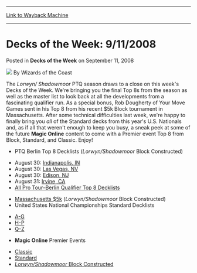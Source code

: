 
---
[Link to Wayback Machine](https://web.archive.org/web/20220121203544/https://magic.wizards.com/en/articles/archive/decks-week/decks-week-9112008-2008-09-11)

[_metadata_:author]:- "Wizards of the Coast"
[_metadata_:description]:- "The Lorwyn/ Shadowmoor PTQ season draws to a close on this week's Decks of the Week. We're bringing you the final Top 8s from the season as well as the master list to look back at all the developments from a fascinating qualifier run. As a special bonus, Rob Dougherty of Your Move Games sent in his Top 8 from his recent $5k Block tournament in Massachusetts. After some"
[_metadata_:generator]:- "Drupal 7 (http://drupal.org)"
[_metadata_:node]:- "598571"
[_metadata_:publish_date]:- "2008-09-11"
[_metadata_:source]:- "div-main-content"
[_metadata_:title]:- "Decks of the Week: 9/11/2008"
[_metadata_:wayback_capture_timestamp]:- "2022-01-21 20:35:44"
[_metadata_:wayback_raw_url]:- "https://web.archive.org/web/20220121203544id_/https://magic.wizards.com/en/articles/archive/decks-week/decks-week-9112008-2008-09-11"
[_metadata_:wayback_url]:- "https://magic.wizards.com/en/articles/archive/decks-week/decks-week-9112008-2008-09-11"
---


Decks of the Week: 9/11/2008
============================



 Posted in **Decks of the Week**
 on September 11, 2008 






![](https://media.magic.wizards.com/styles/auth_small/public/images/person/wizards_author.jpg)
By Wizards of the Coast











The *Lorwyn/ Shadowmoor* PTQ season draws to a close on this week's Decks of the Week. We're bringing you the final Top 8s from the season as well as the master list to look back at all the developments from a fascinating qualifier run. As a special bonus, Rob Dougherty of Your Move Games sent in his Top 8 from his recent $5k Block tournament in Massachusetts. After some technical difficulties last week, we're happy to finally bring you *all* of the Standard decks from this year's U.S. Nationals and, as if all that weren't enough to keep you busy, a sneak peek at some of the future **Magic Online** content to come with a Premier event Top 8 from Block, Standard, and Classic. Enjoy!

* PTQ Berlin Top 8 Decklists (*Lorwyn/Shadowmoor* Block Constructed)
+ August 30: [Indianapolis, IN](/en/articles/archive/event-coverage/pro-tour%E2%80%93berlin-qualifying-season-top-8-decklists-2008-09-06)
+ August 30: [Las Vegas, NV](/en/articles/archive/event-coverage/pro-tour%E2%80%93berlin-qualifying-season-top-8-decklists-2008-09-05-0)
+ August 30: [Edison, NJ](/en/articles/archive/event-coverage/pro-tour%E2%80%93berlin-qualifying-season-top-8-decklists-2008-09-05)
+ August 31: [Irvine, CA](/en/articles/archive/event-coverage/pro-tour%E2%80%93berlin-qualifying-season-top-8-decklists-2008-09-05-1)
+ [All Pro Tour–Berlin Qualifier Top 8 Decklists](/en/events/coverage/pro-tour%E2%80%93berlin-qualifying-season-top-8-decklists)

* [Massachusetts $5k](http://archive.wizards.com/Magic/Magazine/Article.aspx?x=mtgevent/mass5k/083008) (*Lorwyn/Shadowmoor* Block Constructed)
* United States National Championships Standard Decklists
+ [A-G](http://archive.wizards.com/Magic/Magazine/Article.aspx?x=mtg/daily/activity/14usnationals1)
+ [H-P](http://archive.wizards.com/Magic/Magazine/Article.aspx?x=mtg/daily/activity/14usnationals2)
+ [Q-Z](http://archive.wizards.com/Magic/Magazine/Article.aspx?x=mtg/daily/activity/14usnationals3)

* **Magic Online** Premier Events
+ [Classic](http://archive.wizards.com/Magic/Magazine/Article.aspx?x=mtgevent/molclaprem/090808)
+ [Standard](http://archive.wizards.com/Magic/Magazine/Article.aspx?x=mtgevent/molstanprem/090808)
+ [*Lorwyn/Shadowmoor* Block Constructed](http://archive.wizards.com/Magic/Magazine/Article.aspx?x=mtgevent/molbloprem/090808)






